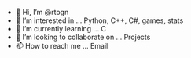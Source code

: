 - 👋 Hi, I’m @rtogn
- 👀 I’m interested in ... Python, C++, C#, games, stats
- 🌱 I’m currently learning ... C
- 💞️ I’m looking to collaborate on ... Projects
- 📫 How to reach me ... Email

<!---
rtogn/rtogn is a ✨ special ✨ repository because its `README.md` (this file) appears on your GitHub profile.
You can click the Preview link to take a look at your changes.
--->
